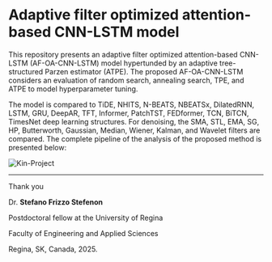 # Adaptive filter optimized attention-based CNN-LSTM model

This repository presents an adaptive filter optimized attention-based CNN-LSTM (AF-OA-CNN-LSTM) model hypertunded by an adaptive tree-structured Parzen estimator (ATPE).
The proposed AF-OA-CNN-LSTM considers an evaluation of random search, annealing search, TPE, and ATPE to model hyperparameter tuning.

The model is compared to TiDE, NHITS, N-BEATS, NBEATSx, DilatedRNN, LSTM, GRU, DeepAR, TFT, Informer, PatchTST, FEDformer, TCN, BiTCN, TimesNet deep learning structures. 
For denoising, the SMA, STL, EMA, SG, HP, Butterworth, Gaussian, Median, Wiener, Kalman, and Wavelet filters are compared.
The complete pipeline of the analysis of the proposed method is presented below:

![Kin-Project](https://github.com/user-attachments/assets/dcdf6038-88ef-48ba-8b7f-ca8a73881e3c)

---

Thank you

Dr. **Stefano Frizzo Stefenon**

Postdoctoral fellow at the University of Regina

Faculty of Engineering and Applied Sciences

Regina, SK, Canada, 2025.

